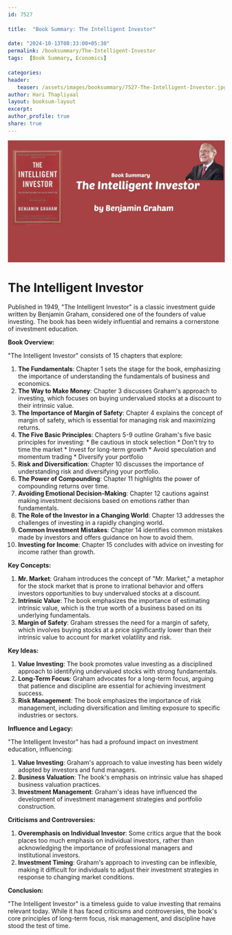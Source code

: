 ```yaml
---    
id: 7527    
  
title:  "Book Summary: The Intelligent Investor"       

date: "2024-10-13T08:33:00+05:30"    
permalink: /booksummary/The-Intelligent-Investor     
tags:  [Book Summary, Economics]     
    
categories:    
header:    
   teaser: /assets/images/booksummary/7527-The-Intelligent-Investor.jpg    
author: Hari Thapliyaal    
layout: booksum-layout    
excerpt:    
author_profile: true    
share: true    
---    
```

    
![Book Summary: The-Intelligent-Investor](/assets/images/booksummary/7527-The-Intelligent-Investor.jpg) 

# The Intelligent Investor

Published in 1949, "The Intelligent Investor" is a classic investment guide written by Benjamin Graham, considered one of the founders of value investing. The book has been widely influential and remains a cornerstone of investment education.

**Book Overview:**

"The Intelligent Investor" consists of 15 chapters that explore:

1. **The Fundamentals**: Chapter 1 sets the stage for the book, emphasizing the importance of understanding the fundamentals of business and economics.
2. **The Way to Make Money**: Chapter 3 discusses Graham's approach to investing, which focuses on buying undervalued stocks at a discount to their intrinsic value.
3. **The Importance of Margin of Safety**: Chapter 4 explains the concept of margin of safety, which is essential for managing risk and maximizing returns.
4. **The Five Basic Principles**: Chapters 5-9 outline Graham's five basic principles for investing:
        * Be cautious in stock selection
        * Don't try to time the market
        * Invest for long-term growth
        * Avoid speculation and momentum trading
        * Diversify your portfolio
5. **Risk and Diversification**: Chapter 10 discusses the importance of understanding risk and diversifying your portfolio.
6. **The Power of Compounding**: Chapter 11 highlights the power of compounding returns over time.
7. **Avoiding Emotional Decision-Making**: Chapter 12 cautions against making investment decisions based on emotions rather than fundamentals.
8. **The Role of the Investor in a Changing World**: Chapter 13 addresses the challenges of investing in a rapidly changing world.
9. **Common Investment Mistakes**: Chapter 14 identifies common mistakes made by investors and offers guidance on how to avoid them.
10. **Investing for Income**: Chapter 15 concludes with advice on investing for income rather than growth.

**Key Concepts:**

1. **Mr. Market**: Graham introduces the concept of "Mr. Market," a metaphor for the stock market that is prone to irrational behavior and offers investors opportunities to buy undervalued stocks at a discount.
2. **Intrinsic Value**: The book emphasizes the importance of estimating intrinsic value, which is the true worth of a business based on its underlying fundamentals.
3. **Margin of Safety**: Graham stresses the need for a margin of safety, which involves buying stocks at a price significantly lower than their intrinsic value to account for market volatility and risk.

**Key Ideas:**

1. **Value Investing**: The book promotes value investing as a disciplined approach to identifying undervalued stocks with strong fundamentals.
2. **Long-Term Focus**: Graham advocates for a long-term focus, arguing that patience and discipline are essential for achieving investment success.
3. **Risk Management**: The book emphasizes the importance of risk management, including diversification and limiting exposure to specific industries or sectors.

**Influence and Legacy:**

"The Intelligent Investor" has had a profound impact on investment education, influencing:

1. **Value Investing**: Graham's approach to value investing has been widely adopted by investors and fund managers.
2. **Business Valuation**: The book's emphasis on intrinsic value has shaped business valuation practices.
3. **Investment Management**: Graham's ideas have influenced the development of investment management strategies and portfolio construction.

**Criticisms and Controversies:**

1. **Overemphasis on Individual Investor**: Some critics argue that the book places too much emphasis on individual investors, rather than acknowledging the importance of professional managers and institutional investors.
2. **Investment Timing**: Graham's approach to investing can be inflexible, making it difficult for individuals to adjust their investment strategies in response to changing market conditions.

**Conclusion:**

"The Intelligent Investor" is a timeless guide to value investing that remains relevant today. While it has faced criticisms and controversies, the book's core principles of long-term focus, risk management, and discipline have stood the test of time.

